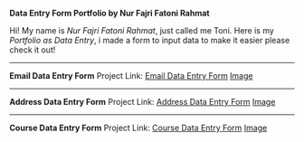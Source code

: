 **Data Entry Form Portfolio by Nur Fajri Fatoni Rahmat**

Hi! My name is *Nur Fajri Fatoni Rahmat*, just called me Toni. Here is my *Portfolio as Data Entry*, i made a form to input data to make it easier please check it out!

---
**Email Data Entry Form**
Project Link:
[Email Data Entry Form](https://github.com/FatoniRahmat/Portofolio-Data-Entry-Form-in-Python/tree/main/Data%20Entry%20Form%20Email)
[Image](https://drive.google.com/file/d/1qp9-w_HliSNf4wqfjPRGdBpE9E3fTUb7/view?usp=sharing)

---
**Address Data Entry Form**
Project Link:
[Address Data Entry Form](https://github.com/FatoniRahmat/Portofolio-Data-Entry-Form-in-Python/blob/main/Data%20Entry%20Form%20Address.py)
[Image](https://drive.google.com/file/d/10rdIbhXoIDLaFRQJAjWSMWjdvqM4Aqsz/view?usp=sharing)

---
**Course Data Entry Form**
Project Link:
[Course Data Entry Form](https://github.com/FatoniRahmat/Portofolio-Data-Entry-Form-in-Python/blob/main/Data%20Entry%20Form%20Course.py)
[Image](https://drive.google.com/file/d/1j3d7f00-NbOdrLX43JgPT0MjZ5xUv9Yp/view?usp=sharing)
